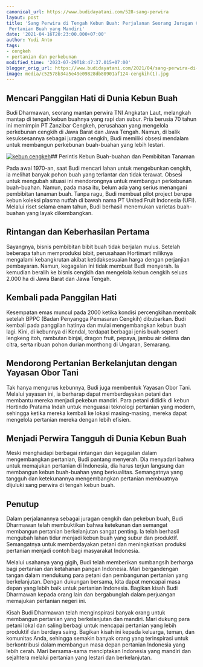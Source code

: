 ```yaml
---
canonical_url: https://www.budidayatani.com/528-sang-perwira
layout: post
title: 'Sang Perwira di Tengah Kebun Buah: Perjalanan Seorang Juragan Cengkih Menuju
 Pertanian Buah yang Mandiri'
date: '2021-04-16T20:23:00.000+07:00'
author: Yudi Anto
tags:
- cengkeh
- pertanian dan perkebunan
modified_time: '2023-07-29T18:47:37.015+07:00'
blogger_orig_url: https://www.budidayatani.com/2021/04/sang-perwira-di-tengah-kebun-buah.html
image: media/c52578b34a5e49e09828db80901af124-cengkih(1).jpg
---
```

## Mencari Panggilan Hati di Dunia Kebun Buah

Budi Dharmawan, seorang mantan perwira TNI Angkatan Laut, melangkah mantap di tengah kebun buahnya yang rapi dan subur. Pria berusia 70 tahun ini memimpin PT Zanzibar Cengkeh, perusahaan yang mengelola perkebunan cengkih di Jawa Barat dan Jawa Tengah. Namun, di balik kesuksesannya sebagai juragan cengkih, Budi memiliki obsesi mendalam untuk membangun perkebunan buah-buahan yang lebih lestari.

[![kebun cengkeh](https://blogger.googleusercontent.com/img/b/R29vZ2xl/AVvXsEgOLEvIIOKyoLzV-hm96QBEzBomL6EjdjEobePh5pYuqhfWrdpY0veBrdLyhAT0jvB0Me_zsnzt2WJtymrUN7QBWNKiCy01BeKJr2qmQ9fZQ8ZDC0KoAqFcRXaIYAZv58H3hBlNy2ox7iQTXY-FJOYjHJ8Jq2EKD3pJB3AYm3Lzvv2oWMQtDe7acxDhE9SQ/w640-h360/cengkih(1).jpg)](https://blogger.googleusercontent.com/img/b/R29vZ2xl/AVvXsEgOLEvIIOKyoLzV-hm96QBEzBomL6EjdjEobePh5pYuqhfWrdpY0veBrdLyhAT0jvB0Me_zsnzt2WJtymrUN7QBWNKiCy01BeKJr2qmQ9fZQ8ZDC0KoAqFcRXaIYAZv58H3hBlNy2ox7iQTXY-FJOYjHJ8Jq2EKD3pJB3AYm3Lzvv2oWMQtDe7acxDhE9SQ/s2133/cengkih(1).jpg)## Perintis Kebun Buah-buahan dan Pembibitan Tanaman

Pada awal 1970-an, saat Budi mencari lahan untuk mengebunkan cengkih, ia melihat banyak pohon buah yang terlantar dan tidak terawat. Obsesi untuk mengubah situasi ini mendorongnya untuk membangun perkebunan buah-buahan. Namun, pada masa itu, belum ada yang serius menangani pembibitan tanaman buah. Tanpa ragu, Budi membuat pilot project berupa kebun koleksi plasma nutfah di bawah nama PT United Fruit Indonesia (UFI). Melalui riset selama enam tahun, Budi berhasil menemukan varietas buah-buahan yang layak dikembangkan.

## Rintangan dan Keberhasilan Pertama

Sayangnya, bisnis pembibitan bibit buah tidak berjalan mulus. Setelah beberapa tahun memproduksi bibit, perusahaan Hortimart miliknya mengalami kebangkrutan akibat ketidaksesuaian harga dengan perjanjian pembayaran. Namun, kegagalan ini tidak membuat Budi menyerah. Ia kemudian beralih ke bisnis cengkih dan mengelola kebun cengkih seluas 2.000 ha di Jawa Barat dan Jawa Tengah.

## Kembali pada Panggilan Hati

Kesempatan emas muncul pada 2000 ketika kondisi percengkihan membaik setelah BPPC (Badan Penyangga Pemasaran Cengkih) dibubarkan. Budi kembali pada panggilan hatinya dan mulai mengembangkan kebun buah lagi. Kini, di kebunnya di Kendal, terdapat berbagai jenis buah seperti lengkeng itoh, rambutan binjai, dragon fruit, pepaya, jambu air delima dan citra, serta ribuan pohon durian monthong di Ungaran, Semarang.

## Mendorong Pertanian Berkelanjutan dengan Yayasan Obor Tani

Tak hanya mengurus kebunnya, Budi juga membentuk Yayasan Obor Tani. Melalui yayasan ini, ia berharap dapat memberdayakan petani dan membantu mereka menjadi pekebun mandiri. Para petani dididik di kebun Hortindo Pratama Indah untuk menguasai teknologi pertanian yang modern, sehingga ketika mereka kembali ke lokasi masing-masing, mereka dapat mengelola pertanian mereka dengan lebih efisien.

## Menjadi Perwira Tangguh di Dunia Kebun Buah

Meski menghadapi berbagai rintangan dan kegagalan dalam mengembangkan pertanian, Budi pantang menyerah. Dia menyadari bahwa untuk memajukan pertanian di Indonesia, dia harus terjun langsung dan membangun kebun buah-buahan yang berkualitas. Semangatnya yang tangguh dan ketekunannya mengembangkan pertanian membuatnya dijuluki sang perwira di tengah kebun buah.

## Penutup

Dalam perjalanannya sebagai juragan cengkih dan pekebun buah, Budi Dharmawan telah membuktikan bahwa ketekunan dan semangat membangun pertanian berkelanjutan sangat penting. Ia telah berhasil mengubah lahan tidur menjadi kebun buah yang subur dan produktif. Semangatnya untuk memberdayakan petani dan meningkatkan produksi pertanian menjadi contoh bagi masyarakat Indonesia.

Melalui usahanya yang gigih, Budi telah memberikan sumbangsih berharga bagi pertanian dan ketahanan pangan Indonesia. Mari bergandengan tangan dalam mendukung para petani dan pembangunan pertanian yang berkelanjutan. Dengan dukungan bersama, kita dapat mencapai masa depan yang lebih baik untuk pertanian Indonesia. Bagikan kisah Budi Dharmawan kepada orang lain dan bergabunglah dalam perjuangan memajukan pertanian negeri ini.

Kisah Budi Dharmawan telah menginspirasi banyak orang untuk membangun pertanian yang berkelanjutan dan mandiri. Mari dukung para petani lokal dan saling berbagi untuk mencapai pertanian yang lebih produktif dan berdaya saing. Bagikan kisah ini kepada keluarga, teman, dan komunitas Anda, sehingga semakin banyak orang yang terinspirasi untuk berkontribusi dalam membangun masa depan pertanian Indonesia yang lebih cerah. Mari bersama-sama menciptakan Indonesia yang mandiri dan sejahtera melalui pertanian yang lestari dan berkelanjutan.

